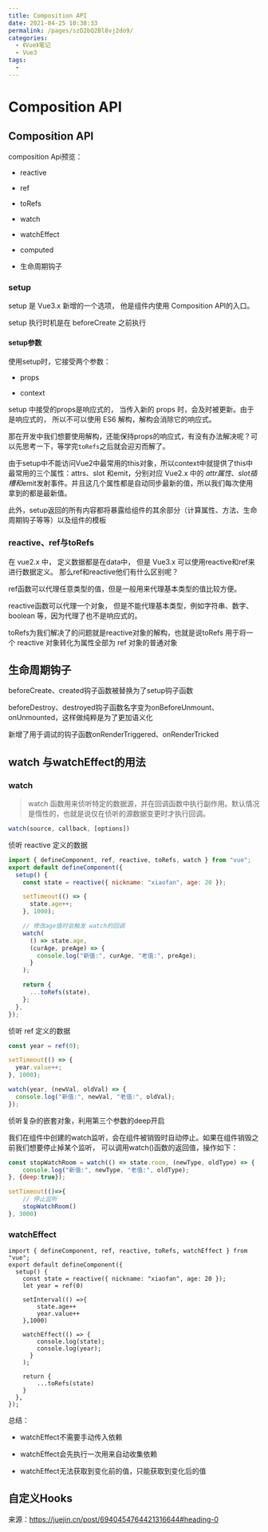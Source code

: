 ```yaml
---
title: Composition API
date: 2021-04-25 10:38:33
permalink: /pages/szD2bQ2Bl8vj2do9/
categories: 
  - 《Vue》笔记
  - Vue3
tags: 
  - 
---
```

# Composition API


## Composition API

composition Api预览：

* reactive

* ref

* toRefs

* watch

* watchEffect

* computed

* 生命周期钩子

### setup

setup 是 Vue3.x 新增的一个选项， 他是组件内使用 Composition API的入口。

setup 执行时机是在 beforeCreate 之前执行

#### setup参数

使用setup时，它接受两个参数：

* props

* context

setup 中接受的props是响应式的， 当传入新的 props 时，会及时被更新。由于是响应式的， 所以不可以使用 ES6 解构，解构会消除它的响应式。

那在开发中我们想要使用解构，还能保持props的响应式，有没有办法解决呢？可以先思考一下，等学完`toRefs`之后就会迎刃而解了。

由于setup中不能访问Vue2中最常用的this对象，所以context中就提供了this中最常用的三个属性：attrs、slot 和emit，分别对应 Vue2.x 中的 $attr属性、slot插槽 和$emit发射事件。并且这几个属性都是自动同步最新的值，所以我们每次使用拿到的都是最新值。

此外，setup返回的所有内容都将暴露给组件的其余部分（计算属性、方法、生命周期钩子等等）以及组件的模板

### reactive、ref与toRefs

在 vue2.x 中， 定义数据都是在data中， 但是 Vue3.x 可以使用reactive和ref来进行数据定义。 那么ref和reactive他们有什么区别呢？

ref函数可以代理任意类型的值，但是一般用来代理基本类型的值比较方便。

reactive函数可以代理一个对象， 但是不能代理基本类型，例如字符串、数字、boolean 等，因为代理了也不是响应式的。

toRefs为我们解决了的问题就是reactive对象的解构，也就是说toRefs 用于将一个 reactive 对象转化为属性全部为 ref 对象的普通对象

## 生命周期钩子

beforeCreate、created钩子函数被替换为了setup钩子函数

beforeDestroy、destroyed钩子函数名字变为onBeforeUnmount、onUnmounted，这样做纯粹是为了更加语义化

新增了用于调试的钩子函数onRenderTriggered、onRenderTricked

## watch 与watchEffect的用法

### watch

> watch 函数用来侦听特定的数据源，并在回调函数中执行副作用。默认情况是惰性的，也就是说仅在侦听的源数据变更时才执行回调。

```javascript
watch(source, callback, [options])
```

侦听 reactive 定义的数据

```javascript
import { defineComponent, ref, reactive, toRefs, watch } from "vue";
export default defineComponent({
  setup() {
    const state = reactive({ nickname: "xiaofan", age: 20 });

    setTimeout(() => {
      state.age++;
    }, 1000);

    // 修改age值时会触发 watch的回调
    watch(
      () => state.age,
      (curAge, preAge) => {
        console.log("新值:", curAge, "老值:", preAge);
      }
    );

    return {
      ...toRefs(state),
    };
  },
});

```

侦听 ref 定义的数据

```javascript
const year = ref(0);

setTimeout(() => {
  year.value++;
}, 1000);

watch(year, (newVal, oldVal) => {
  console.log("新值:", newVal, "老值:", oldVal);
});

```

侦听复杂的嵌套对象，利用第三个参数的deep开启

我们在组件中创建的watch监听，会在组件被销毁时自动停止。如果在组件销毁之前我们想要停止掉某个监听， 可以调用watch()函数的返回值，操作如下：

```javascript
const stopWatchRoom = watch(() => state.room, (newType, oldType) => {
    console.log("新值:", newType, "老值:", oldType);
}, {deep:true});

setTimeout(()=>{
    // 停止监听
    stopWatchRoom()
}, 3000)

```

### watchEffect

```javasciprt
import { defineComponent, ref, reactive, toRefs, watchEffect } from "vue";
export default defineComponent({
  setup() {
    const state = reactive({ nickname: "xiaofan", age: 20 });
    let year = ref(0)

    setInterval(() =>{
        state.age++
        year.value++
    },1000)

    watchEffect(() => {
        console.log(state);
        console.log(year);
      }
    );

    return {
        ...toRefs(state)
    }
  },
});
```
总结：

* watchEffect不需要手动传入依赖

* watchEffect会先执行一次用来自动收集依赖

* watchEffect无法获取到变化前的值，只能获取到变化后的值

## 自定义Hooks






来源：<https://juejin.cn/post/6940454764421316644#heading-0>






